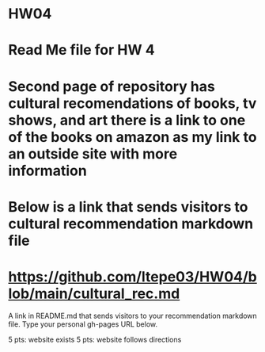 # HW04
# Read Me file for HW 4 
# Second page of repository has cultural recomendations of books, tv shows, and art there is a link to one of the books on amazon as my link to an outside site with more information 
# Below is a link that sends visitors to cultural recommendation markdown file 
# https://github.com/ltepe03/HW04/blob/main/cultural_rec.md
A link in README.md that sends visitors to your recommendation markdown file.
Type your personal gh-pages URL below.

5 pts: website exists
5 pts: website follows directions
